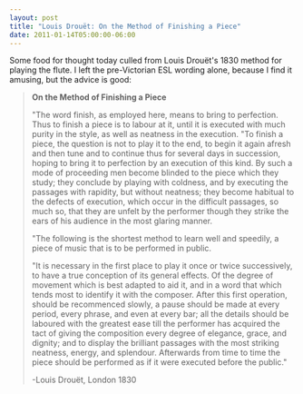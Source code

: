 ```yaml
---
layout: post
title: "Louis Drouët: On the Method of Finishing a Piece"
date: 2011-01-14T05:00:00-06:00
---
```


Some food for thought today culled from Louis Drouët's 1830 method for playing the flute. I left the pre-Victorian ESL wording alone, because I find it amusing, but the advice is good:


> **On the Method of Finishing a Piece**
>
> "The word finish, as employed here, means to bring to perfection. Thus to finish a piece is to labour at it, until it is executed with much purity in the style, as well as neatness in the execution.
> "To finish a piece, the question is not to play it to the end, to begin it again afresh and then tune and to continue thus for several days in succession, hoping to bring it to perfection by an execution of this kind. By such a mode of proceeding men become blinded to the piece which they study; they conclude by playing with coldness, and by executing the passages with rapidity, but without neatness; they become habitual to the defects of execution, which occur in the difficult passages, so much so, that they are unfelt by the performer though they strike the ears of his audience in the most glaring manner.
>
> "The following is the shortest method to learn well and speedily, a piece of music that is to be performed in public.  
>
> "It is necessary in the first place to play it once or twice successively, to have a true conception of its general effects. Of the degree of movement which is best adapted to aid it, and in a word that which tends most to identify it with the composer. After this first operation, should be recommenced slowly, a pause should be made at every period, every phrase, and even at every bar; all the details should be laboured with the greatest ease till the performer has acquired the tact of giving the composition every degree of elegance, grace, and dignity; and to display the brilliant passages with the most striking neatness, energy, and splendour. Afterwards from time to time the piece should be performed as if it were executed before the public."
>
> -Louis Drouët, London 1830
